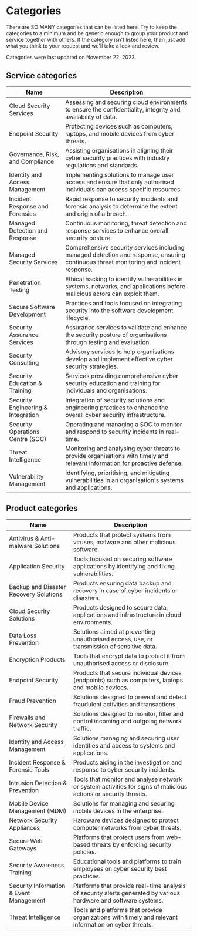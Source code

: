 # Categories

There are SO MANY categories that can be listed here. Try to keep the categories to a minimum and be generic enough to group your product and service together with others. If the category isn't listed here, then just add what you think to your request and we'll take a look and review.

Categories were last updated on November 22, 2023.

## Service categories

| Name                                      | Description                                                                                                     |
|-------------------------------------------|-----------------------------------------------------------------------------------------------------------------|
| Cloud Security Services                     | Assessing and securing cloud environments to ensure the confidentiality, integrity and availability of data.      |
| Endpoint Security                          | Protecting devices such as computers, laptops, and mobile devices from cyber threats.                              |
| Governance, Risk, and Compliance           | Assisting organisations in aligning their cyber security practices with industry regulations and standards.      |
| Identity and Access Management           | Implementing solutions to manage user access and ensure that only authorised individuals can access specific resources. |
| Incident Response and Forensics            | Rapid response to security incidents and forensic analysis to determine the extent and origin of a breach.        |
| Managed Detection and Response              | Continuous monitoring, threat detection and response services to enhance overall security posture.               |
| Managed Security Services                   | Comprehensive security services including managed detection and response, ensuring continuous threat monitoring and incident response. |
| Penetration Testing                        | Ethical hacking to identify vulnerabilities in systems, networks, and applications before malicious actors can exploit them. |
| Secure Software Development                | Practices and tools focused on integrating security into the software development lifecycle.                       |
| Security Assurance Services                | Assurance services to validate and enhance the security posture of organisations through testing and evaluation.    |
| Security Consulting                        | Advisory services to help organisations develop and implement effective cyber security strategies.                |
| Security Education & Training            | Services providing comprehensive cyber security education and training for individuals and organisations.           |
| Security Engineering & Integration         | Integration of security solutions and engineering practices to enhance the overall cyber security infrastructure.  |
| Security Operations Centre (SOC)              | Operating and managing a SOC to monitor and respond to security incidents in real-time.                             |
| Threat Intelligence                        | Monitoring and analysing cyber threats to provide organisations with timely and relevant information for proactive defense. |
| Vulnerability Management                   | Identifying, prioritising, and mitigating vulnerabilities in an organisation's systems and applications.          |

## Product categories

| Name                                      | Description                                                                                                     |
|-------------------------------------------|-----------------------------------------------------------------------------------------------------------------|
| Antivirus & Anti-malware Solutions       | Products that protect systems from viruses, malware and other malicious software.                                |
| Application Security                       | Tools focused on securing software applications by identifying and fixing vulnerabilities.                        |
| Backup and Disaster Recovery Solutions      | Products ensuring data backup and recovery in case of cyber incidents or disasters.                                |
| Cloud Security Solutions                    | Products designed to secure data, applications and infrastructure in cloud environments.                          |
| Data Loss Prevention                      | Solutions aimed at preventing unauthorised access, use, or transmission of sensitive data.                         |
| Encryption Products                        | Tools that encrypt data to protect it from unauthorised access or disclosure.                                     |
| Endpoint Security                          | Products that secure individual devices (endpoints) such as computers, laptops and mobile devices.                |
| Fraud Prevention                           | Solutions designed to prevent and detect fraudulent activities and transactions.                                   |
| Firewalls and Network Security             | Solutions designed to monitor, filter and control incoming and outgoing network traffic.                           |
| Identity and Access Management             | Solutions managing and securing user identities and access to systems and applications.                             |
| Incident Response & Forensic Tools        | Products aiding in the investigation and response to cyber security incidents.                                      |
| Intrusion Detection & Prevention         | Tools that monitor and analyse network or system activities for signs of malicious actions or security threats.   |
| Mobile Device Management (MDM)             | Solutions for managing and securing mobile devices in the enterprise.                                              |
| Network Security Appliances                | Hardware devices designed to protect computer networks from cyber threats.                                          |
| Secure Web Gateways                         | Platforms that protect users from web-based threats by enforcing security policies.                                 |
| Security Awareness Training                 | Educational tools and platforms to train employees on cyber security best practices.                                |
| Security Information & Event Management     | Platforms that provide real-time analysis of security alerts generated by various hardware and software systems. |
| Threat Intelligence                       | Tools and platforms that provide organizations with timely and relevant information on cyber threats.               |
